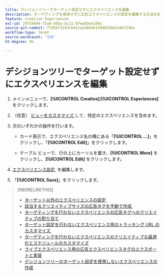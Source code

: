 ```yaml
---
title: デシジョンツリーでターゲット設定せずにエクスペリエンスを編集
description: ターゲティングを使用せずに広告エクスペリエンスの設定を編集する方法を説明します。
feature: Creative Experiences
exl-id: 29f54944-72a0-405a-bc11-87ea03edc09a
source-git-commit: f7d5bf3193cb41ca2a0d4415998209e5a9b724ba
workflow-type: tm+mt
source-wordcount: '135'
ht-degree: 0%

---
```


# デシジョンツリーでターゲット設定せずにエクスペリエンスを編集

1. メインメニューで、**[!UICONTROL Creative]**/**[!UICONTROL Experiences]** をクリックします。

1. （任意） [&#x200B; ビューをカスタマイズ &#x200B;](/help/creative/introduction/customize-data-views.md) して、特定のエクスペリエンスを含めます。

1. 次のいずれかの操作を行います。

   * カード表示で、エクスペリエンス名の横にある「**[!UICONTROL ...]**」をクリックし、「**[!UICONTROL Edit]**」をクリックします。

   * テーブル ビューで、行の上にカーソルを置き、**[!UICONTROL More]** をクリックし、**[!UICONTROL Edit]** をクリックします。

1. [&#x200B; エクスペリエンス設定 &#x200B;](experience-settings-no-targeting.md) を編集します。

1. 「**[!UICONTROL Save]**」をクリックします。

>[!MORELIKETHIS]
>
>* [&#x200B; ターゲット以外のエクスペリエンスの設定 &#x200B;](experience-settings-no-targeting.md)
>* [&#x200B; 該当するクリエイティブサイズの広告タグを手動で作成 &#x200B;](/help/creative/experiences/experience-tag-create-manually.md)
>* [&#x200B; ターゲティングを行わないエクスペリエンスの広告タグへのクリエイティブの割り当て &#x200B;](experience-tag-assign-creatives.md)
>* [&#x200B; ターゲット設定を行わないエクスペリエンス用のトラッキング URL のカスタマイズ &#x200B;](/help/creative/experiences/experience-tracking-urls-no-targeting.md)
>* [&#x200B; ターゲティングを行わないエクスペリエンスのクリエイティブな最適化とスケジュールのカスタマイズ &#x200B;](/help/creative/experiences/experience-optimization-scheduling-no-targeting.md)
>* [&#x200B; ライブエクスペリエンス用の広告エクスペリエンスタグのエクスポートと実装 &#x200B;](/help/creative/experiences/experience-tag-export.md)
>* [&#x200B; デシジョンツリーのターゲット設定を使用しないエクスペリエンスの作成 &#x200B;](experience-create-no-targeting.md)
